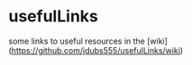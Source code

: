 # usefulLinks
some links to useful resources in the [wiki] (https://github.com/jdubs555/usefulLinks/wiki)
